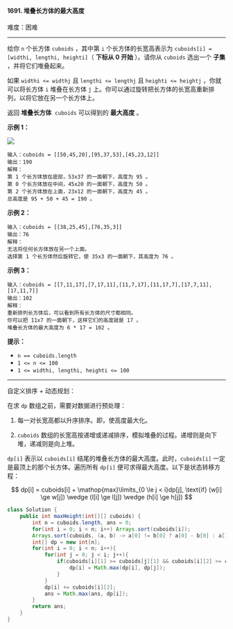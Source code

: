 #### 1691. 堆叠长方体的最大高度

难度：困难

---

给你 `n` 个长方体 `cuboids` ，其中第 `i` 个长方体的长宽高表示为 `cuboids[i] = [widthi, lengthi, heighti]`（ **下标从 0 开始** ）。请你从 `cuboids` 选出一个  **子集**  ，并将它们堆叠起来。

如果 `widthi <= widthj` 且 `lengthi <= lengthj` 且 `heighti <= heightj` ，你就可以将长方体 `i` 堆叠在长方体 `j` 上。你可以通过旋转把长方体的长宽高重新排列，以将它放在另一个长方体上。

返回  **堆叠长方体**  `cuboids` 可以得到的  **最大高度**  。

 **示例 1：** 

 **![](https://assets.leetcode-cn.com/aliyun-lc-upload/uploads/2020/12/12/image.jpg)** 

```
输入：cuboids = [[50,45,20],[95,37,53],[45,23,12]]
输出：190
解释：
第 1 个长方体放在底部，53x37 的一面朝下，高度为 95 。
第 0 个长方体放在中间，45x20 的一面朝下，高度为 50 。
第 2 个长方体放在上面，23x12 的一面朝下，高度为 45 。
总高度是 95 + 50 + 45 = 190 。
```

 **示例 2：** 

```
输入：cuboids = [[38,25,45],[76,35,3]]
输出：76
解释：
无法将任何长方体放在另一个上面。
选择第 1 个长方体然后旋转它，使 35x3 的一面朝下，其高度为 76 。
```

 **示例 3：** 

```
输入：cuboids = [[7,11,17],[7,17,11],[11,7,17],[11,17,7],[17,7,11],[17,11,7]]
输出：102
解释：
重新排列长方体后，可以看到所有长方体的尺寸都相同。
你可以把 11x7 的一面朝下，这样它们的高度就是 17 。
堆叠长方体的最大高度为 6 * 17 = 102 。
```

 **提示：** 

*   `n == cuboids.length`
*   `1 <= n <= 100`
*   `1 <= widthi, lengthi, heighti <= 100`

---
自定义排序 + 动态规划：

在求 `dp` 数组之前，需要对数据进行预处理：

1. 每一对长宽高都以升序排序。即，使高度最大化。

2. `cuboids` 数组的长宽高按递增或递减排序，模拟堆叠的过程。递增则是向下堆，递减则是向上堆。

`dp[i]` 表示以 `cuboids[i]` 结尾的堆叠长方体的最大高度。此时，`cuboids[i]` 一定是最顶上的那个长方体。遍历所有 `dp[i]` 便可求得最大高度。以下是状态转移方程：

$$ dp[i] = cuboids[i] + \mathop{max}\limits_{0 \le j < i}dp[j], \text{if} (w[i] \ge w[j]) \wedge (l[i] \ge l[j]) \wedge (h[i] \ge h[j]) $$

```java
class Solution {
    public int maxHeight(int[][] cuboids) {
        int n = cuboids.length, ans = 0;
        for(int i = 0; i < n; i++) Arrays.sort(cuboids[i]);
        Arrays.sort(cuboids, (a, b) -> a[0] != b[0] ? a[0] - b[0] : a[1] != b[1] ? a[1] - b[1] : a[2] - b[2]);
        int[] dp = new int[n];
        for(int i = 0; i < n; i++){
            for(int j = 0; j < i; j++){
                if(cuboids[i][1] >= cuboids[j][1] && cuboids[i][2] >= cuboids[j][2]){
                    dp[i] = Math.max(dp[i], dp[j]);
                }
            }
            dp[i] += cuboids[i][2];
            ans = Math.max(ans, dp[i]);
        }
        return ans;
    }
}
```
